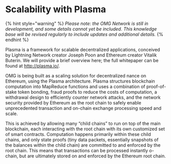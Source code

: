 # Scalability with Plasma

{% hint style="warning" %}
_Please note: the OMG Network is still in development, and some details cannot yet be included. This knowledge base will be revised regularly to include updates and additional details._
{% endhint %}

Plasma is a framework for scalable decentralized applications, conceived by Lightning Network creator Joseph Poon and Ethereum creator Vitalik Buterin. We will provide a brief overview here; the full whitepaper can be found at http://plasma.io/.

OMG is being built as a scaling solution for decentralized nance on Ethereum, using the Plasma architecture. Plasma structures blockchain computation into MapReduce functions and uses a combination of proof-of-stake token bonding, fraud proofs to reduce the costs of computation, a withdrawal design to efficiently counter network attacks, and the network security provided by Ethereum as the root chain to safely enable unprecedented transaction and on-chain exchange processing speed and scale.

This is achieved by allowing many “child chains” to run on top of the main blockchain, each interacting with the root chain with its own customized set of smart contracts. Computation happens primarily within these child chains, and only state proofs \(tiny data packets, essentially snapshots of the balances within the child chain\) are committed to and enforced by the root chain. This means that transactions can be processed instantly o-chain, but are ultimately stored on and enforced by the Ethereum root chain.


